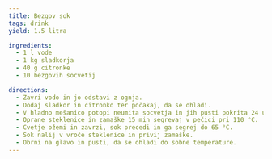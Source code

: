 ```yaml
---
title: Bezgov sok
tags: drink
yield: 1.5 litra

ingredients:
  - 1 l vode
  - 1 kg sladkorja
  - 40 g citronke
  - 10 bezgovih socvetij

directions:
  - Zavri vodo in jo odstavi z ognja.
  - Dodaj sladkor in citronko ter počakaj, da se ohladi.
  - V hladno mešanico potopi neumita socvetja in jih pusti pokrita 24 ur.
  - Oprane steklenice in zamaške 15 min segrevaj v pečici pri 110 °C.
  - Cvetje ožemi in zavrzi, sok precedi in ga segrej do 65 °C.
  - Sok nalij v vroče steklenice in privij zamaške.
  - Obrni na glavo in pusti, da se ohladi do sobne temperature.
---
```


<Recipe :data="$frontmatter" />
